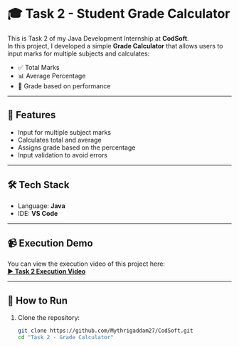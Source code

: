 # 🎓 Task 2 - Student Grade Calculator

This is Task 2 of my Java Development Internship at **CodSoft**.  
In this project, I developed a simple **Grade Calculator** that allows users to input marks for multiple subjects and calculates:

- ✅ Total Marks  
- 📊 Average Percentage  
- 🎯 Grade based on performance

---

## 🚀 Features

- Input for multiple subject marks
- Calculates total and average
- Assigns grade based on the percentage
- Input validation to avoid errors

---

## 🛠️ Tech Stack

- Language: **Java**
- IDE: **VS Code**

---

## 📹 Execution Demo

You can view the execution video of this project here:  
**[▶️ Task 2 Execution Video](./task2-demo.mp4)**

---

## 📌 How to Run

1. Clone the repository:
   ```bash
   git clone https://github.com/Mythrigaddam27/CodSoft.git
   cd "Task 2 - Grade Calculator"
